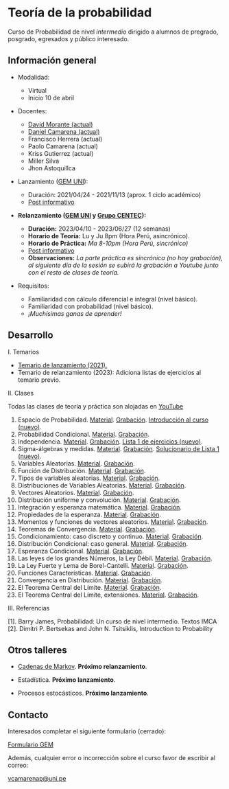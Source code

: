 # Teoría de la probabilidad

Curso de Probabilidad de nivel *intermedio* dirigido a alumnos de pregrado, posgrado, egresados y público interesado.



## Información general

- Modalidad: 

   - Virtual
   - Inicio 10 de abril

- Docentes: 

   - [David Morante (actual)](https://github.com/Dlay05)
   - [Daniel Camarena (actual)](https://github.com/DanielCamarena)
   - Francisco Herrera (actual)
   - Paolo Camarena (actual)
   - Kriss Gutierrez (actual)
   - Miller Silva
   - Jhon Astoquillca

- Lanzamiento ([GEM UNI](https://www.facebook.com/GEMFCUNI)):

   - Duración: 2021/04/24 - 2021/11/13 (aprox. 1 ciclo académico)
   - [Post informativo](https://www.facebook.com/GEMFCUNI/posts/pfbid025QnWHQb9F6HdTH8HNZiqf6SL1T19WXqCrdWwm41ccxiccLfUUBca9czd3AtG4Z3ul)

- **Relanzamiento ([GEM UNI](https://www.facebook.com/GEMFCUNI) y [Grupo CENTEC](https://www.facebook.com/grupocentec/)):** 
   
   - **Duración:** 2023/04/10 - 2023/06/27 (12 semanas)
   - **Horario de Teoría:** Lu y Ju 8pm (Hora Perú, asincrónico). 
   - **Horario de Práctica:** *Ma 8-10pm (Hora Perú, sincrónico)*
   - [Post informativo](https://www.facebook.com/236250423186775/posts/pfbid019KfqurWaoQT4ZTtRmyhciVj7uAqrAwN6cFpxqRfTeyYAYmx5e2DHr9kJ6UPyda4l/?sfnsn=mo&mibextid=RUbZ1f)
   - **Observaciones:** *La parte práctica es sincrónica (no hay grabación), al siguiente día de la sesión se subirá la grabación a Youtube junto con el resto de clases de teoría.*

- Requisitos:
   
   - Familiaridad con cálculo diferencial e integral (nivel básico).
   - Familiaridad con probabilidad (nivel básico).
   - *¡Muchísimas ganas de aprender!*


## Desarrollo

I. Temarios
   
   - [Temario de lanzamiento (2021).](https://drive.google.com/file/d/17OO3J11IpbBZYR6gERC-9_4Fh7VSzvHp/view?usp=share_link)
   - Temario de relanzamiento (2023): Adiciona listas de ejercicios al temario previo.

II. Clases

   Todas las clases de teoría y práctica son alojadas en [YouTube](https://youtube.com/playlist?list=PLYeULBCgR9DXFIZY_tX-FCOocFPqfu2IQ)

   1. Espacio de Probabilidad. [Material](https://drive.google.com/file/d/1OKCu-ILEGoG_iw693BtbzvaQlsTu7Q9U/view?usp=share_link). [Grabación](https://youtu.be/S3exXxAityg). [Introducción al curso (nuevo)](https://drive.google.com/file/d/1_SMegv2qD7sLHVUjKTA91anonvRGibVz/view?usp=share_link).
   2. Probabilidad Condicional. [Material](https://drive.google.com/file/d/10DPacAFxwR3ECfHxLW7UBsBZvSyL5R54/view?usp=share_link). [Grabación](https://youtu.be/gfS4voMJcwA). 
   3. Independencia. [Material](https://drive.google.com/file/d/12AWRgalmjVyVM7EC-wdH9AmdzrxQA-e3/view?usp=share_link). [Grabación](https://youtu.be/Gq82OKxrlUg). [Lista 1 de ejercicios (nuevo)](https://drive.google.com/file/d/1J5JyTnD5Ff_eiDbrw4lUxGqzgBnbVFdl/view?usp=share_link). 
   4. Sigma-álgebras y medidas. [Material](https://drive.google.com/file/d/1nzaW3GMgz8sx6MfMbSNLAPAcTpWm1Aja/view?usp=share_link). [Grabación](https://youtu.be/CxMyLMm4Pf4). [Solucionario de Lista 1 (nuevo)](https://drive.google.com/file/d/1xzItB7sFVz-nwVrUaszbTp-n1HuvoDRs/view?usp=share_link).
   5. Variables Aleatorias. [Material](https://drive.google.com/file/d/1nxy7fR-BNqMbVQRP4X0dKGqrWw5G74kC/view?usp=share_link). [Grabación](https://youtu.be/JXgDHkz5S-8).
   6. Función de Distribución. [Material](). [Grabación](https://youtu.be/dkTglvD0ToU).
   7. Tipos de variables aleatorias. [Material](). [Grabación](https://youtu.be/f-LM-_RZ9yc).
   8. Distribuciones de Variables Aleatorias. [Material](). [Grabación](https://youtu.be/EkzT4guT8og).
   9. Vectores Aleatorios. [Material](). [Grabación](https://youtu.be/yGhmEPOqdwE).
   10. Distribución uniforme y convolución. [Material](). [Grabación](https://youtu.be/IwfjTGQGyR4).
   11. Integración y esperanza matemática. [Material](). [Grabación]().
   12. Propiedades de la esperanza. [Material](). [Grabación]().
   13. Momentos y funciones de vectores aleatorios. [Material](). [Grabación]().
   14. Teoremas de Convergencia. [Material](). [Grabación]().
   15. Condicionamiento: caso discreto y continuo. [Material](). [Grabación]().
   16. Distribución Condicional: caso general. [Material](). [Grabación]().
   17. Esperanza Condicional. [Material](). [Grabación]().
   18. Las leyes de los grandes Números, la Ley Débil. [Material](). [Grabación]().
   19. La Ley Fuerte y Lema de Borel-Cantelli. [Material](). [Grabación]().
   20. Funciones Características. [Material](). [Grabación]().
   21. Convergencia en Distribución. [Material](). [Grabación]().
   22. El Teorema Central del Límite. [Material](). [Grabación]().
   23. El Teorema Central del Límite, extensiones. [Material](). [Grabación]().
   
III. Referencias
   
   [1]. Barry James, Probabilidad: Un curso de nivel intermedio. Textos IMCA <br>
   [2]. Dimitri P. Bertsekas and John N. Tsitsiklis, Introduction to Probability <br>


## Otros talleres

- [Cadenas de Markov](https://www.facebook.com/GEMFCUNI). **Próximo relanzamiento**.

- Estadística. **Próximo lanzamiento**.

- Procesos estocásticos. **Próximo lanzamiento**.


## Contacto

Interesados completar el siguiente formulario (cerrado):

  [Formulario GEM](https://forms.gle/SqNTUfKyCNH32mZR9)

Además, cualquier error o incorrección sobre el curso favor de escribir al correo:

  vcamarenap@uni.pe
